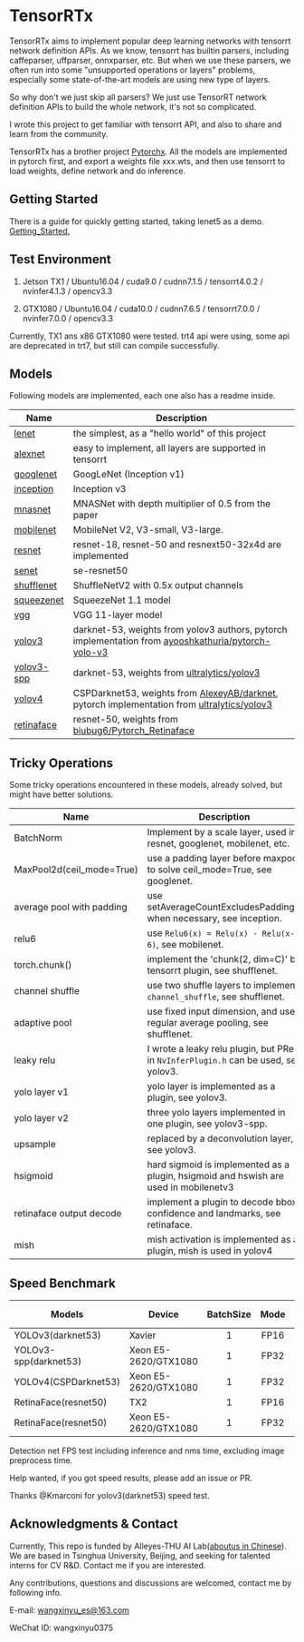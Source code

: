 # TensorRTx

TensorRTx aims to implement popular deep learning networks with tensorrt network definition APIs. As we know, tensorrt has builtin parsers, including caffeparser, uffparser, onnxparser, etc. But when we use these parsers, we often run into some "unsupported operations or layers" problems, especially some state-of-the-art models are using new type of layers.

So why don't we just skip all parsers? We just use TensorRT network definition APIs to build the whole network, it's not so complicated.

I wrote this project to get familiar with tensorrt API, and also to share and learn from the community.

TensorRTx has a brother project [Pytorchx](https://github.com/wang-xinyu/pytorchx). All the models are implemented in pytorch first, and export a weights file xxx.wts, and then use tensorrt to load weights, define network and do inference.

## Getting Started

There is a guide for quickly getting started, taking lenet5 as a demo. [Getting_Started.](./getting_started)

## Test Environment

1. Jetson TX1 / Ubuntu16.04 / cuda9.0 / cudnn7.1.5 / tensorrt4.0.2 / nvinfer4.1.3 / opencv3.3

2. GTX1080 / Ubuntu16.04 / cuda10.0 / cudnn7.6.5 / tensorrt7.0.0 / nvinfer7.0.0 / opencv3.3

Currently, TX1 ans x86 GTX1080 were tested. trt4 api were using, some api are deprecated in trt7, but still can compile successfully.


## Models

Following models are implemented, each one also has a readme inside.

|Name | Description |
|-|-|
|[lenet](./lenet) | the simplest, as a "hello world" of this project |
|[alexnet](./alexnet)| easy to implement, all layers are supported in tensorrt |
|[googlenet](./googlenet)| GoogLeNet (Inception v1) |
|[inception](./inceptionv3)| Inception v3 |
|[mnasnet](./mnasnet)| MNASNet with depth multiplier of 0.5 from the paper |
|[mobilenet](./mobilenetv2)| MobileNet V2, V3-small, V3-large. |
|[resnet](./resnet)| resnet-18, resnet-50 and resnext50-32x4d are implemented |
|[senet](./senet)| se-resnet50 |
|[shufflenet](./shufflenetv2)| ShuffleNetV2 with 0.5x output channels |
|[squeezenet](./squeezenet)| SqueezeNet 1.1 model |
|[vgg](./vgg)| VGG 11-layer model |
|[yolov3](./yolov3)| darknet-53, weights from yolov3 authors, pytorch implementation from [ayooshkathuria/pytorch-yolo-v3](https://github.com/ayooshkathuria/pytorch-yolo-v3) |
|[yolov3-spp](./yolov3-spp)| darknet-53, weights from [ultralytics/yolov3](https://github.com/ultralytics/yolov3) |
|[yolov4](./yolov4)| CSPDarknet53, weights from [AlexeyAB/darknet](https://github.com/AlexeyAB/darknet#pre-trained-models), pytorch implementation from [ultralytics/yolov3](https://github.com/ultralytics/yolov3) |
|[retinaface](./retinaface)| resnet-50, weights from [biubug6/Pytorch_Retinaface](https://github.com/biubug6/Pytorch_Retinaface) |

## Tricky Operations

Some tricky operations encountered in these models, already solved, but might have better solutions.

|Name | Description |
|-|-|
|BatchNorm| Implement by a scale layer, used in resnet, googlenet, mobilenet, etc. |
|MaxPool2d(ceil_mode=True)| use a padding layer before maxpool to solve ceil_mode=True, see googlenet. |
|average pool with padding| use setAverageCountExcludesPadding() when necessary, see inception. |
|relu6| use `Relu6(x) = Relu(x) - Relu(x-6)`, see mobilenet. |
|torch.chunk()| implement the 'chunk(2, dim=C)' by tensorrt plugin, see shufflenet. |
|channel shuffle| use two shuffle layers to implement `channel_shuffle`, see shufflenet. |
|adaptive pool| use fixed input dimension, and use regular average pooling, see shufflenet. |
|leaky relu| I wrote a leaky relu plugin, but PRelu in `NvInferPlugin.h` can be used, see yolov3. |
|yolo layer v1| yolo layer is implemented as a plugin, see yolov3. |
|yolo layer v2| three yolo layers implemented in one plugin, see yolov3-spp. |
|upsample| replaced by a deconvolution layer, see yolov3. |
|hsigmoid| hard sigmoid is implemented as a plugin, hsigmoid and hswish are used in mobilenetv3 |
|retinaface output decode| implement a plugin to decode bbox, confidence and landmarks, see retinaface. |
|mish| mish activation is implemented as a plugin, mish is used in yolov4 |

## Speed Benchmark

| Models | Device | BatchSize | Mode | Input Shape(HxW) | FPS |
|-|-|:-:|:-:|:-:|:-:|
| YOLOv3(darknet53) | Xavier | 1 | FP16 | 320x320 | 55 |
| YOLOv3-spp(darknet53) | Xeon E5-2620/GTX1080 | 1 | FP32 | 256x416 | 94 |
| YOLOv4(CSPDarknet53) | Xeon E5-2620/GTX1080 | 1 | FP32 | 256x416 | 67 |
| RetinaFace(resnet50) | TX2 | 1 | FP16 | 384x640 | 15 |
| RetinaFace(resnet50) | Xeon E5-2620/GTX1080 | 1 | FP32 | 928x1600 | 15 |

Detection net FPS test including inference and nms time, excluding image preprocess time.

Help wanted, if you got speed results, please add an issue or PR.

Thanks @Kmarconi for yolov3(darknet53) speed test.

## Acknowledgments & Contact

Currently, This repo is funded by Alleyes-THU AI Lab([aboutus in Chinese](http://www.alleyes.com.cn/aboutus.html)). We are based in Tsinghua University, Beijing, and seeking for talented interns for CV R&D. Contact me if you are interested.

Any contributions, questions and discussions are welcomed, contact me by following info.

E-mail: wangxinyu_es@163.com

WeChat ID: wangxinyu0375

